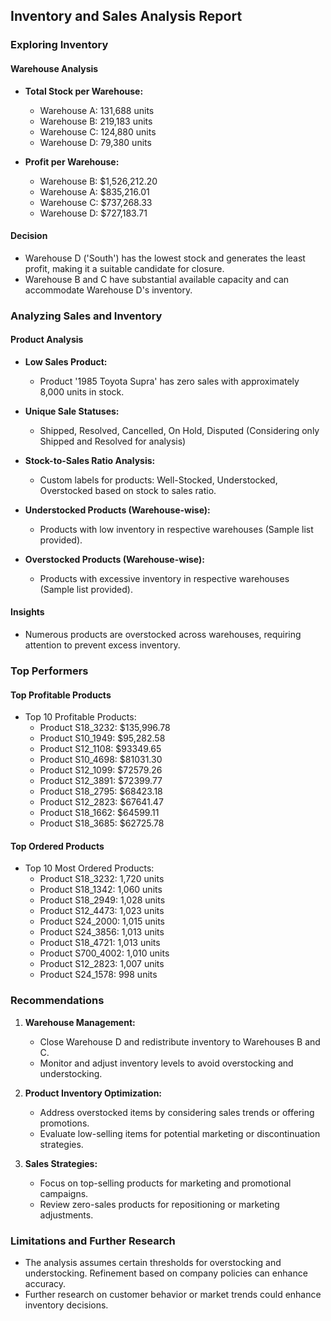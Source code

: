 ## Inventory and Sales Analysis Report

### Exploring Inventory

#### Warehouse Analysis
- **Total Stock per Warehouse:**
  - Warehouse A: 131,688 units
  - Warehouse B: 219,183 units
  - Warehouse C: 124,880 units
  - Warehouse D: 79,380 units

- **Profit per Warehouse:**
  - Warehouse B: $1,526,212.20
  - Warehouse A: $835,216.01
  - Warehouse C: $737,268.33
  - Warehouse D: $727,183.71

#### Decision
- Warehouse D ('South') has the lowest stock and generates the least profit, making it a suitable candidate for closure.
- Warehouse B and C have substantial available capacity and can accommodate Warehouse D's inventory.

### Analyzing Sales and Inventory

#### Product Analysis
- **Low Sales Product:**
  - Product '1985 Toyota Supra' has zero sales with approximately 8,000 units in stock.

- **Unique Sale Statuses:**
  - Shipped, Resolved, Cancelled, On Hold, Disputed (Considering only Shipped and Resolved for analysis)

- **Stock-to-Sales Ratio Analysis:**
  - Custom labels for products: Well-Stocked, Understocked, Overstocked based on stock to sales ratio.

- **Understocked Products (Warehouse-wise):**
  - Products with low inventory in respective warehouses (Sample list provided).

- **Overstocked Products (Warehouse-wise):**
  - Products with excessive inventory in respective warehouses (Sample list provided).

#### Insights
- Numerous products are overstocked across warehouses, requiring attention to prevent excess inventory.

### Top Performers

#### Top Profitable Products
- Top 10 Profitable Products:
  - Product S18_3232: $135,996.78
  - Product S10_1949: $95,282.58
  - Product S12_1108: $93349.65
  - Product S10_4698: $81031.30
  - Product S12_1099: $72579.26
  - Product S12_3891: $72399.77
  - Product S18_2795: $68423.18
  - Product S12_2823: $67641.47
  - Product S18_1662: $64599.11
  - Product S18_3685: $62725.78

#### Top Ordered Products
- Top 10 Most Ordered Products:
  - Product S18_3232: 1,720 units
  - Product S18_1342: 1,060 units
  - Product S18_2949: 1,028 units
  - Product S12_4473: 1,023 units
  - Product S24_2000: 1,015 units
  - Product S24_3856: 1,013 units
  - Product S18_4721: 1,013 units
  - Product S700_4002: 1,010 units
  - Product S12_2823: 1,007 units
  - Product S24_1578: 998 units

### Recommendations

1. **Warehouse Management:**
   - Close Warehouse D and redistribute inventory to Warehouses B and C.
   - Monitor and adjust inventory levels to avoid overstocking and understocking.

2. **Product Inventory Optimization:**
   - Address overstocked items by considering sales trends or offering promotions.
   - Evaluate low-selling items for potential marketing or discontinuation strategies.

3. **Sales Strategies:**
   - Focus on top-selling products for marketing and promotional campaigns.
   - Review zero-sales products for repositioning or marketing adjustments.

### Limitations and Further Research

- The analysis assumes certain thresholds for overstocking and understocking. Refinement based on company policies can enhance accuracy.
- Further research on customer behavior or market trends could enhance inventory decisions.